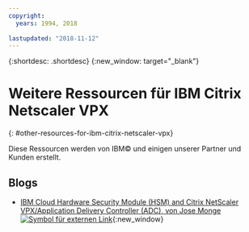 ```yaml
---
copyright:
  years: 1994, 2018
  
lastupdated: "2018-11-12"
---
```


{:shortdesc: .shortdesc}
{:new_window: target="_blank"}

# Weitere Ressourcen für IBM Citrix Netscaler VPX
{: #other-resources-for-ibm-citrix-netscaler-vpx}

Diese Ressourcen werden von IBM© und einigen unserer Partner und Kunden erstellt.

## Blogs

 * [IBM Cloud Hardware Security Module (HSM) and Citrix NetScaler VPX/Application Delivery Controller (ADC), von Jose Monge ![Symbol für externen Link](../../icons/launch-glyph.svg "Symbol für externen Link")](https://www.ibm.com/blogs/bluemix/2018/11/deploy-ssl-offload-in-citrix-netscaler-vpx-adc-using-ibm-cloud-hsm/){:new_window}
